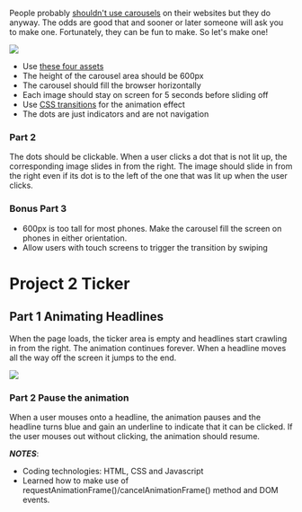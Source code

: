 People probably <a href="http://shouldiuseacarousel.com/">shouldn't use carousels</a> on their websites but they do anyway. The odds are good that and sooner or later someone will ask you to make one. Fortunately, they can be fun to make. So let's make one!

<img src="carousel.gif">

* Use <a href="assets">these four assets</a>
* The height of the carousel area should be 600px
* The carousel should fill the browser horizontally
* Each image should stay on screen for 5 seconds before sliding off
* Use <a href="https://developer.mozilla.org/en-US/docs/Web/CSS/CSS_Transitions/Using_CSS_transitions">CSS transitions</a> for the animation effect
* The dots are just indicators and are not navigation

### Part 2

The dots should be clickable. When a user clicks a dot that is not lit up, the corresponding image slides in from the right. The image should slide in from the right even if its dot is to the left of the one that was lit up when the user clicks.

### Bonus Part 3

* 600px is too tall for most phones. Make the carousel fill the screen on phones in either orientation.
* Allow users with touch screens to trigger the transition by swiping

# Project 2 Ticker

## Part 1 Animating Headlines 
When the page loads, the ticker area is empty and headlines start crawling in from the right. The animation continues forever. When a headline moves all the way off the screen it jumps to the end. 

<img src="ticker.gif">

### Part 2 Pause the animation
When a user mouses onto a headline, the animation pauses and the headline turns blue and gain an underline to indicate that it can be clicked. If the user mouses out without clicking, the animation should resume.

**_NOTES_**: 
* Coding technologies: HTML, CSS and Javascript
* Learned how to make use of requestAnimationFrame()/cancelAnimationFrame() method and DOM events. 
